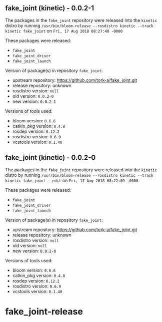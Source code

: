 ## fake_joint (kinetic) - 0.0.2-1

The packages in the `fake_joint` repository were released into the `kinetic` distro by running `/usr/bin/bloom-release --rosdistro kinetic --track kinetic fake_joint` on `Fri, 17 Aug 2018 08:27:48 -0000`

These packages were released:
- `fake_joint`
- `fake_joint_driver`
- `fake_joint_launch`

Version of package(s) in repository `fake_joint`:

- upstream repository: https://github.com/tork-a/fake_joint.git
- release repository: unknown
- rosdistro version: `null`
- old version: `0.0.2-0`
- new version: `0.0.2-1`

Versions of tools used:

- bloom version: `0.6.6`
- catkin_pkg version: `0.4.8`
- rosdep version: `0.12.2`
- rosdistro version: `0.6.9`
- vcstools version: `0.1.40`


## fake_joint (kinetic) - 0.0.2-0

The packages in the `fake_joint` repository were released into the `kinetic` distro by running `/usr/bin/bloom-release --rosdistro kinetic --track kinetic fake_joint --edit` on `Fri, 17 Aug 2018 08:22:09 -0000`

These packages were released:
- `fake_joint`
- `fake_joint_driver`
- `fake_joint_launch`

Version of package(s) in repository `fake_joint`:

- upstream repository: https://github.com/tork-a/fake_joint.git
- release repository: unknown
- rosdistro version: `null`
- old version: `null`
- new version: `0.0.2-0`

Versions of tools used:

- bloom version: `0.6.6`
- catkin_pkg version: `0.4.8`
- rosdep version: `0.12.2`
- rosdistro version: `0.6.9`
- vcstools version: `0.1.40`


# fake_joint-release